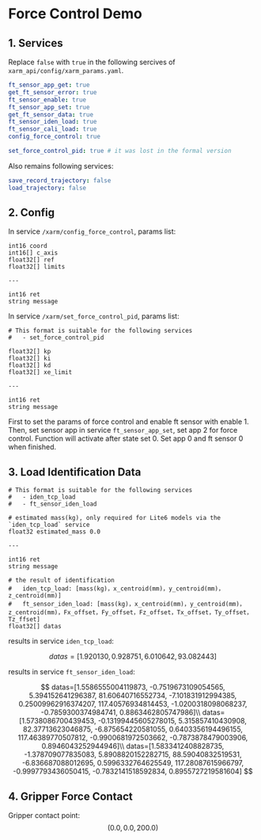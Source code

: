 # Force Control Demo

## 1. Services

Replace `false` with `true` in the following sercives of `xarm_api/config/xarm_params.yaml`.

```yaml
ft_sensor_app_get: true
get_ft_sensor_error: true
ft_sensor_enable: true
ft_sensor_app_set: true
get_ft_sensor_data: true
ft_sensor_iden_load: true
ft_sensor_cali_load: true
config_force_control: true

set_force_control_pid: true # it was lost in the formal version
```

Also remains following services:

```yaml
save_record_trajectory: false
load_trajectory: false
```

## 2. Config

In service `/xarm/config_force_control`, params list:

```srv
int16 coord
int16[] c_axis
float32[] ref
float32[] limits

---

int16 ret
string message
```

In service `/xarm/set_force_control_pid`, params list:

```srv
# This format is suitable for the following services
#   - set_force_control_pid

float32[] kp
float32[] ki
float32[] kd
float32[] xe_limit

---

int16 ret
string message
```

First to set the params of force control and enable ft sensor with enable 1.
Then, set sensor app in service `ft_sensor_app_set`, set app 2 for force control. Function will activate after state set 0. Set app 0 and ft sensor 0 when finished.

## 3. Load Identification Data

```
# This format is suitable for the following services
#   - iden_tcp_load
#   - ft_sensor_iden_load

# estimated mass(kg), only required for Lite6 models via the `iden_tcp_load` service
float32 estimated_mass 0.0

---

int16 ret
string message

# the result of identification
#   iden_tcp_load: [mass(kg)，x_centroid(mm)，y_centroid(mm)，z_centroid(mm)]
#   ft_sensor_iden_load: [mass(kg)，x_centroid(mm)，y_centroid(mm)，z_centroid(mm)，Fx_offset，Fy_offset，Fz_offset，Tx_offset，Ty_offset，Tz_ffset]
float32[] datas
```

results in service `iden_tcp_load`:

$$
datas=[ 1.920130, 0.928751, 6.010642, 93.082443 ]
$$

results in service `ft_sensor_iden_load`:

$$
datas=[1.5586555004119873, -0.7519673109054565, 5.394152641296387, 81.60640716552734, -7.101831912994385, 0.25009962916374207, 117.40576934814453, -1.0200318098068237, -0.7859300374984741, 0.8863462805747986]\\
datas=[1.5738086700439453, -0.13199445605278015, 5.315857410430908, 82.37713623046875, -6.875654220581055, 0.6403356194496155, 117.46389770507812, -0.9900681972503662, -0.7873878479003906, 0.8946043252944946]\\
datas=[1.5833412408828735, -1.378709077835083, 5.8908820152282715, 88.59040832519531, -6.836687088012695, 0.5996332764625549, 117.28087615966797, -0.9997793436050415, -0.7832141518592834, 0.8955727219581604]
$$

## 4. Gripper Force Contact

Gripper contact point:
$$
(0.0, 0.0, 200.0)
$$
